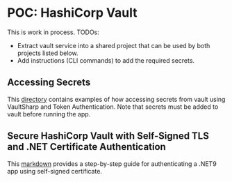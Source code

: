 # POC: HashiCorp Vault
This is work in process.
TODOs:
- Extract vault service into a shared project that can be used by both projects listed below.
- Add instructions (CLI commands) to add the required secrets.

## Accessing Secrets
This [directory](src/AccessSecrets) contains examples of how accessing secrets from vault using VaultSharp and Token Authentication.
Note that secrets must be added to vault before running the app.

## Secure HashiCorp Vault with Self-Signed TLS and .NET Certificate Authentication
This [markdown](src/TLSAuthV2/README.md) provides a step-by-step guide for authenticating a .NET9 app using self-signed certificate.